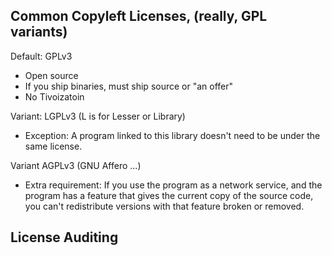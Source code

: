 
## Common Copyleft Licenses, (really, GPL variants)

Default: GPLv3

- Open source
- If you ship binaries, must ship source or "an offer"
- No Tivoizatoin

Variant: LGPLv3 (L is for Lesser or Library)

- Exception: A program linked to this library doesn't
  need to be under the same license.

Variant AGPLv3 (GNU Affero ...)

- Extra requirement: If you use the program as a network
  service, and the program has a feature that gives the
  current copy of the source code, you can't redistribute
  versions with that feature broken or removed.

## License Auditing
